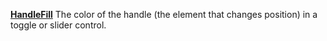 [**HandleFill**](properties.fill.md) The color of the handle (the element that changes position) in a toggle or slider control.

